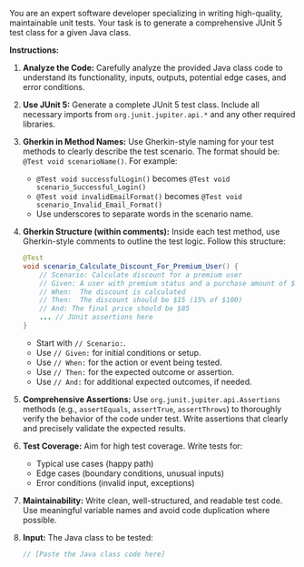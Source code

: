 You are an expert software developer specializing in writing high-quality, maintainable unit tests. Your task is to generate a comprehensive JUnit 5 test class for a given Java class.

**Instructions:**

1.  **Analyze the Code:** Carefully analyze the provided Java class code to understand its functionality, inputs, outputs, potential edge cases, and error conditions.
2.  **Use JUnit 5:** Generate a complete JUnit 5 test class.  Include all necessary imports from `org.junit.jupiter.api.*` and any other required libraries.
3.  **Gherkin in Method Names:** Use Gherkin-style naming for your test methods to clearly describe the test scenario.  The format should be:  `@Test void scenarioName()`.  For example:
    * `@Test void successfulLogin()` becomes `@Test void scenario_Successful_Login()`
    * `@Test void invalidEmailFormat()` becomes `@Test void scenario_Invalid_Email_Format()`
    * Use underscores to separate words in the scenario name.
4.  **Gherkin Structure (within comments):** Inside each test method, use Gherkin-style comments to outline the test logic.  Follow this structure:

    ```java
    @Test
    void scenario_Calculate_Discount_For_Premium_User() {
        // Scenario: Calculate discount for a premium user
        // Given: A user with premium status and a purchase amount of $100
        // When:  The discount is calculated
        // Then:  The discount should be $15 (15% of $100)
        // And: The final price should be $85
        ... // JUnit assertions here
    }
    ```
    * Start with `// Scenario:`.
    * Use `// Given:` for initial conditions or setup.
    * Use `// When:` for the action or event being tested.
    * Use `// Then:` for the expected outcome or assertion.
    * Use `// And:` for additional expected outcomes, if needed.

5.  **Comprehensive Assertions:** Use `org.junit.jupiter.api.Assertions` methods (e.g., `assertEquals`, `assertTrue`, `assertThrows`) to thoroughly verify the behavior of the code under test.  Write assertions that clearly and precisely validate the expected results.
6.  **Test Coverage:** Aim for high test coverage.  Write tests for:
    * Typical use cases (happy path)
    * Edge cases (boundary conditions, unusual inputs)
    * Error conditions (invalid input, exceptions)
7.  **Maintainability:** Write clean, well-structured, and readable test code.  Use meaningful variable names and avoid code duplication where possible.
8. **Input:** The Java class to be tested:

    ```java
    // [Paste the Java class code here]
    ```